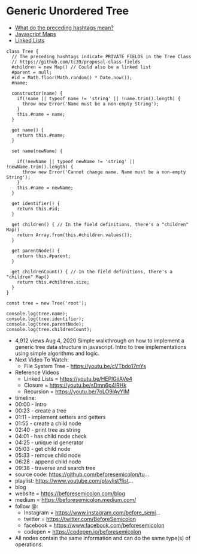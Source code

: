 # Generic Unordered Tree
- [What do the preceding hashtags mean?](https://github.com/tc39/proposal-class-fields)
- [Javascript Maps](https://www.w3schools.com/js/js_object_maps.asp)
- [Linked Lists](https://www.youtube.com/playlist?list=PLpWvGP6yhJUjYVMTzZIQmOHssllxAw8QY)
```
class Tree {
  // The preceding hashtags indicate PRIVATE FIELDS in the Tree Class
  // https://github.com/tc39/proposal-class-fields
  #children = new Map() // Could also be a linked list
  #parent = null;
  #id = Math.floor(Math.random() * Date.now());
  #name;
  
  constructor(name) {
    if(!name || typeof name != 'string' || !name.trim().length) {
      throw new Error('Name must be a non-empty String');
    }
    this.#name = name;
  }
  
  get name() {
    return this.#name;
  }
  
  set name(newName) {
  
    if(!newName || typeof newName != 'string' || !newName.trim().length) {
      throw new Error('Cannot change name. Name must be a non-empty String');
    }
    this.#name = newName;
  }
  
  get identifier() {
    return this.#id;
  }
  
  get children() { // In the field definitions, there's a "children" Map()
    return Array.from(this.#children.values());
  }
  
  get parentNode() {
    return this.#parent;
  }
  
  get childrenCount() { // In the field definitions, there's a "children" Map()
    return this.#children.size;
  }
}
```

```
const tree = new Tree('root');

console.log(tree.name);
console.log(tree.identifier);
console.log(tree.parentNode);
console.log(tree.childrenCount);
```

- 4,912 views  Aug 4, 2020  Simple walkthrough on how to implement a generic tree data structure in javascript. Intro to tree implementations using simple algorithms and logic.
- Next Video To Watch: 
  - File System Tree - https://youtu.be/cVTbdo17mYs
- Reference Videos
  - Linked Lists = https://youtu.be/HEPlGiiAVe4
  - Closure = https://youtu.be/sDmn6p4lRHk
  - Recursion = https://youtu.be/7oLO9iAyYIM
- timeline:
- 00:00 - Intro
- 00:23 - create a tree
- 01:11 - implement setters and getters
- 01:55 - create a child node
- 02:40 - print tree as string
- 04:01 - has child node check
- 04:25 - unique id generator
- 05:03 - get child node
- 05:33 - remove child node
- 06:28 - append child node
- 09:38 - traverse and search tree
- source code: https://github.com/beforesemicolon/tu...
- playlist: https://www.youtube.com/playlist?list...
- blog
- website = https://beforesemicolon.com/blog
- medium = https://beforesemicolon.medium.com/
- follow @:
  - Instagram = https://www.instagram.com/before_semi...
  - twitter = https://twitter.com/BeforeSemicolon
  - facebook = https://www.facebook.com/beforesemicolon
  - codepen = https://codepen.io/beforesemicolon
- All nodes contain the same information and can do the same type(s) of operations.
